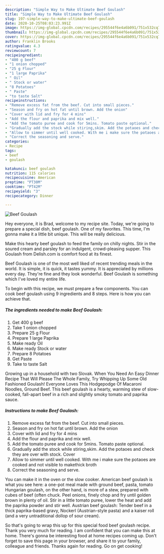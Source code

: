 ```yaml
---
description: "Simple Way to Make Ultimate Beef Goulash"
title: "Simple Way to Make Ultimate Beef Goulash"
slug: 197-simple-way-to-make-ultimate-beef-goulash
date: 2020-10-25T08:03:23.991Z
image: https://img-global.cpcdn.com/recipes/295544f6e4a6b091/751x532cq70/beef-goulash-recipe-main-photo.jpg
thumbnail: https://img-global.cpcdn.com/recipes/295544f6e4a6b091/751x532cq70/beef-goulash-recipe-main-photo.jpg
cover: https://img-global.cpcdn.com/recipes/295544f6e4a6b091/751x532cq70/beef-goulash-recipe-main-photo.jpg
author: Franklin Brooks
ratingvalue: 4.3
reviewcount: 7
recipeingredient:
- "400 g beef"
- "1 onion chopped"
- "25 g Flour"
- "1 large Paprika"
- " Oil"
- " Stock or water"
- "8 Potatoes"
- " Paste"
- "to taste Salt"
recipeinstructions:
- "Remove excess fat from the beef. Cut into small pieces."
- "Season and fry on hot fat until brown. Add the onion"
- "Cover with lid and fry for 4 mins"
- "Add the flour and paprika and mix well."
- "Add the tomato puree and cook for 5mins. Tomato paste optional."
- "Gradually add the stock while stiring,skim. Add the potaoes and check they are over with stock. Cover"
- "Allow to simmer until well cooked. With me i make sure the potaoes are cooked and not visible to makethick broth"
- "Correct the seasoning and serve."
categories:
- Recipe
tags:
- beef
- goulash

katakunci: beef goulash 
nutrition: 115 calories
recipecuisine: American
preptime: "PT30M"
cooktime: "PT42M"
recipeyield: "3"
recipecategory: Dinner

---
```



![Beef Goulash](https://img-global.cpcdn.com/recipes/295544f6e4a6b091/751x532cq70/beef-goulash-recipe-main-photo.jpg)

Hey everyone, it is Brad, welcome to my recipe site. Today, we're going to prepare a special dish, beef goulash. One of my favorites. This time, I'm gonna make it a little bit unique. This will be really delicious.

Make this hearty beef goulash to feed the family on chilly nights. Stir in the soured cream and parsley for an indulgent, crowd-pleasing supper. This Goulash from Delish.com is comfort food at its finest.

Beef Goulash is one of the most well liked of recent trending meals in the world. It is simple, it is quick, it tastes yummy. It is appreciated by millions every day. They're fine and they look wonderful. Beef Goulash is something which I've loved my entire life.


To begin with this recipe, we must prepare a few components. You can cook beef goulash using 9 ingredients and 8 steps. Here is how you can achieve that.

<!--inarticleads1-->

##### The ingredients needed to make Beef Goulash:

1. Get 400 g beef
1. Take 1 onion chopped
1. Prepare 25 g Flour
1. Prepare 1 large Paprika
1. Make ready  Oil
1. Make ready  Stock or water
1. Prepare 8 Potatoes
1. Get  Paste
1. Take to taste Salt


Growing up in a household with two Slovak. When You Need An Easy Dinner Recipe That Will Please The Whole Family, Try Whipping Up Some Old Fashioned Goulash! Everyone Loves This Hodgepodge Of Macaroni Noodles, Ground Beef. This beef goulash is a hearty, warming stew of slow-cooked, fall-apart beef in a rich and slightly smoky tomato and paprika sauce. 

<!--inarticleads2-->

##### Instructions to make Beef Goulash:

1. Remove excess fat from the beef. Cut into small pieces.
1. Season and fry on hot fat until brown. Add the onion
1. Cover with lid and fry for 4 mins
1. Add the flour and paprika and mix well.
1. Add the tomato puree and cook for 5mins. Tomato paste optional.
1. Gradually add the stock while stiring,skim. Add the potaoes and check they are over with stock. Cover
1. Allow to simmer until well cooked. With me i make sure the potaoes are cooked and not visible to makethick broth
1. Correct the seasoning and serve.


You can make it in the oven or the slow cooker. American beef goulash is what you see here: a one-pot meal made with ground beef, pasta, tomato Hungarian goulash, on the other hand, is more of a stew, prepared with cubes of beef (often chuck. Peel onions, finely chop and fry until golden brown in plenty of oil. Stir in a little tomato puree, lower the heat and add the paprika powder and stir well. Austrian beef goulash: Tender beef in a thick paprika-based gravy, Nockerl (Austrian-style pasta) and a kaiser roll (and a very untraditional dollop of sour cream). 

So that's going to wrap this up for this special food beef goulash recipe. Thank you very much for reading. I am confident that you can make this at home. There's gonna be interesting food at home recipes coming up. Don't forget to save this page in your browser, and share it to your family, colleague and friends. Thanks again for reading. Go on get cooking!
